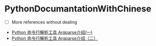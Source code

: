 # PythonDocumantationWithChinese
- [ ] More references without dealing
- [Python 命令行解析工具 Argparse介绍(一)](https://blog.csdn.net/guojuxia/article/details/44462381)
- [Python 命令行解析工具 Argparse介绍（二）](https://blog.csdn.net/guojuxia/article/details/44462807)
